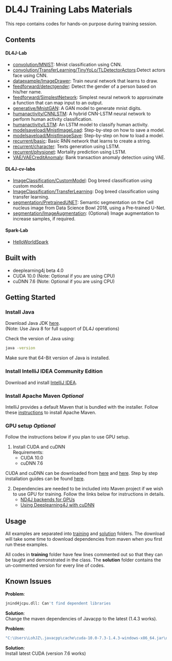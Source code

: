 # DL4J Training Labs Materials
This repo contains codes for hands-on purpose during training session.
## Contents

#### DL4J-Lab
- [convolution/MNIST](https://github.com/skymindglobal/TrainingLabs/tree/master/dl4j-labs/src/main/java/global/skymind/solution/convolution/mnist):
  Mnist classification using CNN.
- [convolution/TransferLearning/TinyYoLo/TLDetectorActors](https://github.com/skymindglobal/TrainingLabs/tree/master/dl4j-labs/src/main/java/global/skymind/solution/convolution/objectdetection/transferlearning/tinyyolo):Detect
  actors face using CNN.
- [dataexample/ImageDrawer](https://github.com/skymindglobal/TrainingLabs/tree/master/dl4j-labs/src/main/java/global/skymind/solution/dataexamples):
  Train neural network that learns to draw.
- [feedforward/detectgender](https://github.com/skymindglobal/TrainingLabs/tree/master/dl4j-labs/src/main/java/global/skymind/solution/feedforward/detectgender):
  Detect the gender of a person based on his/her name.
- [feedforward/SimplestNetwork](https://github.com/skymindglobal/TrainingLabs/tree/master/dl4j-labs/src/main/java/global/skymind/solution/feedforward):
  Simplest neural network to approximate a function that can map input
  to an output.
- [generative/MnistGAN](https://github.com/skymindglobal/TrainingLabs/tree/master/dl4j-labs/src/main/java/global/skymind/solution/generative):
  A GAN model to generate mnist digits. 
- [humanactivity/CNNLSTM](https://github.com/skymindglobal/TrainingLabs/tree/master/dl4j-labs/src/main/java/global/skymind/solution/humanactivity
                                                                                                                                                    ):
  A hybrid CNN-LSTM neural network to perform human activity
  classification.
- [humanactivity/LSTM](https://github.com/skymindglobal/TrainingLabs/tree/master/dl4j-labs/src/main/java/global/skymind/solution/humanactivity):
  An LSTM model to classify human activity.
- [modelsaveload/MnistImageLoad](https://github.com/skymindglobal/TrainingLabs/tree/master/dl4j-labs/src/main/java/global/skymind/solution/modelsaveload):
  Step-by-step on how to save a model.
- [modelsaveload/MnistImageSave](https://github.com/skymindglobal/TrainingLabs/tree/master/dl4j-labs/src/main/java/global/skymind/solution/modelsaveload):
  Step-by-step on how to load a model.
- [recurrent/basic](https://github.com/skymindglobal/TrainingLabs/tree/master/dl4j-labs/src/main/java/global/skymind/solution/recurrent/basic):
  Basic RNN network that learns to create a string.
- [recurrent/character](https://github.com/skymindglobal/TrainingLabs/tree/master/dl4j-labs/src/main/java/global/skymind/solution/recurrent/character):
  Texts generation using LSTM.
- [recurrent/physionet](https://github.com/skymindglobal/TrainingLabs/tree/master/dl4j-labs/src/main/java/global/skymind/solution/recurrent/physionet):
  Mortality prediction using LSTM.
- [VAE/VAECreditAnomaly](https://github.com/skymindglobal/TrainingLabs/tree/master/dl4j-labs/src/main/java/global/skymind/solution/VAE):
  Bank transaction anomaly detection using VAE.
  
#### DL4J-cv-labs
- [ImageClassification/CustomModel](https://github.com/skymindglobal/TrainingLabs/tree/imageclassification/dl4j-cv-labs/src/main/java/global/skymind/solution/classification):
  Dog breed classification using custom model.
- [ImageClassification/TransferLearning](https://github.com/skymindglobal/TrainingLabs/tree/imageclassification/dl4j-cv-labs/src/main/java/global/skymind/solution/classification/transferlearning):
  Dog breed classification using transfer learning.
- [segmentation/PretrainedUNET](https://github.com/skymindglobal/TrainingLabs/tree/segmentation/dl4j-cv-labs/src/main/java/global/skymind/solution/segmentation/PretrainedUNET): Semantic segmentation on the Cell nucleus image from Data Science Bowl 2018, using a Pre-trained U-Net.
- [segmentation/ImageAugmentation](https://github.com/skymindglobal/TrainingLabs/tree/segmentation/dl4j-cv-labs/src/main/java/global/skymind/solution/segmentation/ImageAugmentation): (Optional) Image augmentation to increase samples, if required.
#### Spark-Lab
- [HelloWorldSpark](https://github.com/skymindglobal/TrainingLabs/tree/master/dl4j-spark-labs/src/main/java/global/skymind)

## Built with
- deeplearning4j beta 4.0
- CUDA 10.0 (Note: Optional if you are using CPU)
- cuDNN 7.6 (Note: Optional if you are using CPU)

## Getting Started ##

### Install Java ###

Download Java JDK
[here](https://www.oracle.com/technetwork/java/javase/downloads/jdk8-downloads-2133151.html).  
(Note: Use Java 8 for full support of DL4J operations)

Check the version of Java using: 
```sh
java -version
```

Make sure that 64-Bit version of Java is installed.

### Install IntelliJ IDEA Community Edition ###
Download and install 
[IntelliJ IDEA](https://www.jetbrains.com/idea/download/).

### Install Apache Maven  *Optional* ###
IntelliJ provides a default Maven that is bundled with the installer.
Follow these [instructions](https://maven.apache.org/install.html) to install Apache Maven.

### GPU setup  *Optional* ##
Follow the instructions below if you plan to use GPU setup.
1. Install CUDA and cuDNN <br> 
    Requirements:
   -  CUDA 10.0 
   -  cuDNN 7.6


CUDA and cuDNN can be downloaded from
[here](https://developer.nvidia.com/cuda-10.0-download-archive) and
[here](https://developer.nvidia.com/cudnn). Step by step installation
guides can be found
[here](https://docs.nvidia.com/deeplearning/sdk/cudnn-install/index.html).

2. Dependencies are needed to be included into Maven project if we wish
   to use GPU for training. Follow the links below for instructions in
   details.
   -  [ND4J backends for GPUs](https://deeplearning4j.org/docs/latest/deeplearning4j-config-gpu-cpu)
   - [Using Deeplearning4J with cuDNN](https://deeplearning4j.org/docs/latest/deeplearning4j-config-cudnn)
## Usage ##
All examples are separated into
[training](https://github.com/skymindglobal/TrainingLabs/tree/master/dl4j-labs/src/main/java/global/skymind/training)
and
[solution](https://github.com/skymindglobal/TrainingLabs/tree/master/dl4j-labs/src/main/java/global/skymind/solution)
folders. The download will take some time to download dependencies from
maven when you first run these examples.

All codes in <b>training</b> folder have few lines commented out so that
they can be taught and demonstrated in the class. The <b>solution</b>
folder contains the un-commented version for every line of codes.


## Known Issues ##
<b>Problem</b>: 
```sh
jnind4jcpu.dll: Can't find dependent libraries
```
<b>Solution</b>: <br /> Change the maven dependencies of Javacpp to the
latest (1.4.3 works).

<b>Problem</b>: 
```sh
"C:\Users\LohJZ\.javacpp\cache\cuda-10.0-7.3-1.4.3-windows-x86_64.jar\org\bytedeco\javacpp\windows-x86_64\jnicudnn.dll": Can't find procedure
```
<b>Solution</b>: <br /> Install latest CUDA (version 7.6 works)
















   